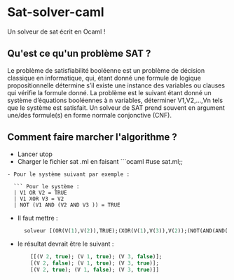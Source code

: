 # Sat-solver-caml 
Un solveur de sat écrit en Ocaml ! 

## Qu'est ce qu'un problème SAT ? 

Le problème de satisfiabilité booléenne est un problème de décision classique en informatique, qui,
étant donné une formule de logique propositionnelle détermine s’il existe une instance des variables
ou clauses qui vérifie la formule donné.
La problème est le suivant étant donné un système d’équations booléennes à n variables, déterminer
V1,V2,…,Vn tels que le système est satisfait.
Un solveur de SAT prend souvent en argument une/des formule(s) en forme normale conjonctive
(CNF).

## Comment faire marcher l'algorithme ? 
- Lancer utop
- Charger le fichier sat .ml en faisant ```ocaml 
#use sat.ml;;
```
- Pour le système suivant par exemple :   
  
  ``` Pour le système :
  | V1 OR V2 = TRUE
  | V1 XOR V3 = V2
  | NOT (V1 AND (V2 AND V3 )) = TRUE
  ````
- Il faut mettre :
  ```ocaml 
    solveur [(OR(V(1),V(2)),TRUE);(XOR(V(1),V(3)),V(2));(NOT(AND(AND(V(1),V(2)),V(3))),TRUE)] ;;
  ````
- le résultat devrait être le suivant :
  
  ```ocaml - : (eb * bool) list list =
      [[(V 2, true); (V 1, true); (V 3, false)];
      [(V 2, false); (V 1, true); (V 3, true)];
      [(V 2, true); (V 1, false); (V 3, true)]]
  ````
  
